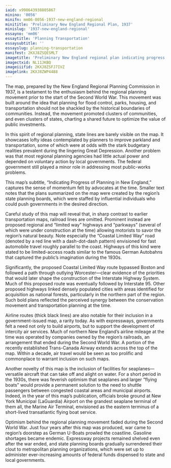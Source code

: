 ```yaml
---
iaid: x998643938805867
minino: '0056'
minifn: mm06-0056-1937-new-england-regional
minititle: 'Preliminary New England Regional Plan, 1937'
minislug: '1937-new-england-regional'
essayno: 'mm06'
essaytitle: 'Planning Transportation'
essaysubtitle: ''
essayslug: planning-transportation
manifest: 2KXJ8ZSQESMLT
imagetitle: 'Preliminary New England regional plan indicating progress of planning in New England : June 30, 1937'
imagectxid: NL11JKBQ
imageiiifid: 2KXJ8ZSFJ7IVZ
imagelink: 2KXJ8ZWP4488
---
```

The map, prepared by the New England Regional Planning Commission in 1937, is a testament to the enthusiasm behind the regional planning movement prior to the start of the Second World War. This movement was built around the idea that planning for flood control, parks, housing, and transportation should not be shackled by the historical boundaries of communities. Instead, the movement promoted clusters of communities, and even clusters of states, charting a shared future to optimize the value of public investments. 

In this spirit of regional planning, state lines are barely visible on the map. It showcases lofty ideas contemplated by planners to improve parkland and transportation, some of which were at odds with the stark budgetary realities prevalent during the lingering Great Depression. Another problem was that most regional planning agencies had little actual power and depended on voluntary action by local governments. The federal government still played a minor role in addressing most public-works problems. 

This map’s subtitle, “Indicating Progress of Planning in New England,” captures the sense of momentum felt by advocates at the time. Smaller text notes that the plans summarized on the map were created by the region’s state planning boards, which were staffed by influential individuals who could push governments in the desired direction. 

Careful study of this map will reveal that, in sharp contrast to earlier transportation maps, railroad lines are omitted. Prominent instead are proposed regional and “limited way” highways and “parkways” (several of which were under construction at the time) allowing motorists to savor the region’s natural beauty. Note especially the “Coastal Limited Way” road (denoted by a red line with a dash-dot-dash pattern) envisioned for fast automobile travel roughly parallel to the coast. Highways of this kind were stated to be limited-access roads similar to the famous German Autobahns that captured the public’s imagination during the 1930s. 

Significantly, the proposed Coastal Limited Way route bypassed Boston and followed a path through outlying Worcester—clear evidence of the priorities that would later shape the construction of the Interstate Highway System. Much of this proposed route was eventually followed by Interstate 95. Other proposed highways linked densely populated cities with areas identified for acquisition as national forests, particularly in the northern part of the region. Such bold plans reflected the perceived synergy between the conservation movement and transportation planning at the time. 

Airline routes (thick black lines) are also notable for their inclusion in a government-issued map, a rarity today. As with expressways, governments felt a need not only to build airports, but to support the development of intercity air services. Much of northern New England’s airline mileage at the time was operated by companies owned by the region’s railroads, an arrangement that ended during the Second World War. A portion of the recently established Trans-Canada Airway extends across the top of the map. Within a decade, air travel would be seen as too prolific and commonplace to warrant inclusion on such maps. 

Another novelty of this map is the inclusion of facilities for seaplanes—versatile aircraft that can take off and alight on water. For a short period in the 1930s, there was feverish optimism that seaplanes and larger “flying boats” would provide a permanent solution to the need to shuttle passengers between congested coastal areas and municipal airports. Indeed, in the year of this map’s publication, officials broke ground at New York Municipal (LaGuardia) Airport on the grandest seaplane terminal of them all, the Marine Air Terminal, envisioned as the eastern terminus of a short-lived transatlantic flying boat service. 

Optimism behind the regional planning movement faded during the Second World War. Just four years after this map was produced, war came to region’s doorstep as German U-Boats prowled the coastline. Gasoline shortages became endemic. Expressway projects remained shelved even after the war ended, and state planning boards gradually surrendered their clout to metropolitan planning organizations, which were set up to administer ever-increasing amounts of federal funds dispensed to state and local governments. 



